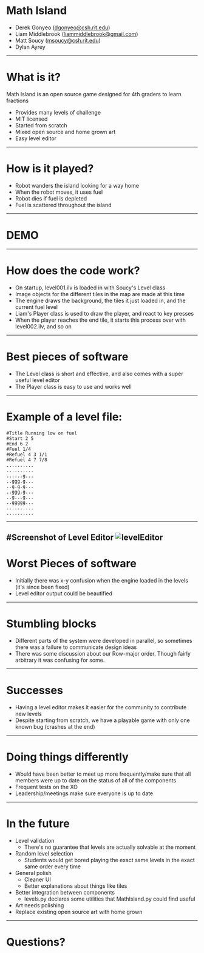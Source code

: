 # Math Island

- Derek Gonyeo (dgonyeo@csh.rit.edu)
- Liam Middlebrook (liammiddlebrook@gmail.com)
- Matt Soucy (msoucy@csh.rit.edu)
- Dylan Ayrey

---

# What is it?

Math Island is an open source game designed for 4th graders to learn fractions

- Provides many levels of challenge
- MIT licensed
- Started from scratch
- Mixed open source and home grown art
- Easy level editor

---

# How is it played?

- Robot wanders the island looking for a way home
- When the robot moves, it uses fuel
- Robot dies if fuel is depleted
- Fuel is scattered throughout the island

---

# DEMO

---

# How does the code work?

- On startup, level001.ilv is loaded in with Soucy's Level class
- Image objects for the different tiles in the map are made at this time
- The engine draws the background, the tiles it just loaded in, and the current fuel level
- Liam's Player class is used to draw the player, and react to key presses
- When the player reaches the end tile, it starts this process over with level002.ilv, and so on

---

# Best pieces of software

- The Level class is short and effective, and also comes with a super useful level editor
- The Player class is easy to use and works well

---

# Example of a level file:

    #Title Running low on fuel
    #Start 2 5
    #End 6 2
    #Fuel 1/4
    #Refuel 4 3 1/1 
    #Refuel 4 7 7/8
    ..........
    ..........
    ......g...
    ..ggg.g...
    ..g.g.g...
    ..ggg.g...
    ..g...g...
    ..ggggg...
    ..........
    ..........

---
#Screenshot of Level Editor
![levelEditor](http://i.imgur.com/9iuxV6A.png)
---
# Worst Pieces of software

- Initially there was x-y confusion when the engine loaded in the levels (it's since been fixed)
- Level editor output could be beautified

---

# Stumbling blocks

- Different parts of the system were developed in parallel, so sometimes there was a failure to communicate design ideas
- There was some discussion about our Row-major order. Though fairly arbitrary it was confusing for some.


---

# Successes

- Having a level editor makes it easier for the community to contribute new levels
- Despite starting from scratch, we have a playable game with only one known bug (crashes at the end)

---

# Doing things differently

- Would have been better to meet up more frequently/make sure that all members were up to date on the status of all of the components
- Frequent tests on the XO
- Leadership/meetings make sure everyone is up to date


---

# In the future

- Level validation
	- There's no guarantee that levels are actually solvable at the moment
- Random level selection
	- Students would get bored playing the exact same levels in the exact same order every time
- General polish
	- Cleaner UI
	- Better explanations about things like tiles
- Better integration between components
	- levels.py declares some utilities that MathIsland.py could find useful
- Art needs polishing
- Replace existing open source art with home grown

---

# Questions?
